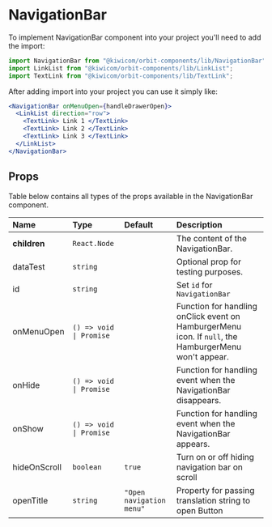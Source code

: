 # NavigationBar

To implement NavigationBar component into your project you'll need to add the import:

```jsx
import NavigationBar from "@kiwicom/orbit-components/lib/NavigationBar";
import LinkList from "@kiwicom/orbit-components/lib/LinkList";
import TextLink from "@kiwicom/orbit-components/lib/TextLink";
```

After adding import into your project you can use it simply like:

```jsx
<NavigationBar onMenuOpen={handleDrawerOpen}>
  <LinkList direction="row">
    <TextLink> Link 1 </TextLink>
    <TextLink> Link 2 </TextLink>
    <TextLink> Link 3 </TextLink>
  </LinkList>
</NavigationBar>
```

## Props

Table below contains all types of the props available in the NavigationBar component.

| Name         | Type                    | Default                  | Description                                                                                           |
| :----------- | :---------------------- | :----------------------- | :---------------------------------------------------------------------------------------------------- |
| **children** | `React.Node`            |                          | The content of the NavigationBar.                                                                     |
| dataTest     | `string`                |                          | Optional prop for testing purposes.                                                                   |
| id           | `string`                |                          | Set `id` for `NavigationBar`                                                                          |
| onMenuOpen   | `() => void \| Promise` |                          | Function for handling onClick event on HamburgerMenu icon. If `null`, the HamburgerMenu won't appear. |
| onHide       | `() => void \| Promise` |                          | Function for handling event when the NavigationBar disappears.                                        |
| onShow       | `() => void \| Promise` |                          | Function for handling event when the NavigationBar appears.                                           |
| hideOnScroll | `boolean`               | `true`                   | Turn on or off hiding navigation bar on scroll                                                        |
| openTitle    | `string`                | `"Open navigation menu"` | Property for passing translation string to open Button                                                |
